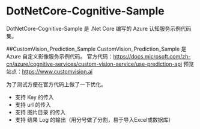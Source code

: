 # DotNetCore-Cognitive-Sample
DotNetCore-Cognitive-Sample 是 .Net Core 编写的 Azure 认知服务示例代码集。

##CustomVision_Prediction_Sample
CustomVision_Prediction_Sample 是 Azure 自定义影像服务示例代码。
官方代码：https://docs.microsoft.com/zh-cn/azure/cognitive-services/custom-vision-service/use-prediction-api
预览站点：https://www.customvision.ai

为了测试方便在官方代码上做了一下优化。
 - 支持 Key 的传入
 - 支持 url 的传入
 - 支持 图片目录 的传入
 - 支持 结果 Log 的输出（用分号做了分割，易于导入Excel或数据库）
